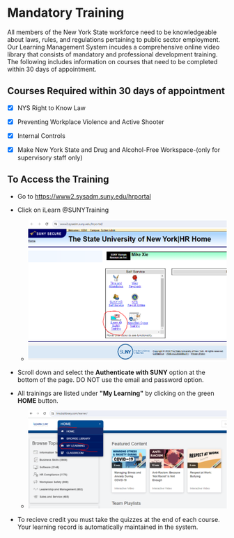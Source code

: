 # Mandatory Training

All members of the New York State workforce need to be knowledgeable about laws, rules, and regulations pertaining to public sector employment. Our Learning Management System incudes a comprehensive online video library that consists of mandatory and professional development training. The following includes information on courses that need to be completed within 30 days of appointment.

## Courses Required within 30 days of appointment

- [x] NYS Right to Know Law

- [x] Preventing Workplace Violence and Active Shooter

- [x] Internal Controls

- [x] Make New York State and Drug and Alcohol-Free Workspace-(only for supervisory staff only)

## To Access the Training

- Go to https://www2.sysadm.suny.edu/hrportal

- Click on iLearn @SUNYTraining 
  
  - ![](.\HRTrainingImage1.PNG)

- Scroll down and select the **Authenticate with SUNY** option at the bottom of the page. DO NOT use the email and password option.

- All trainings are listed under **"My Learning"** by clicking on the green **HOME** button.
  
  - ![](.\HRTrainingImage2.PNG)

- To recieve credit you must take the quizzes at the end of each course. Your learning record is automatically maintained in the system.
